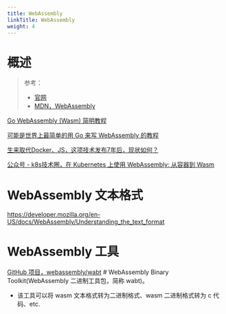 ```yaml
---
title: WebAssembly
linkTitle: WebAssembly
weight: 4
---
```


# 概述

> 参考：
>
> - [官网](https://webassembly.org/)
> - [MDN，WebAssembly](https://developer.mozilla.org/zh-CN/docs/WebAssembly)

[Go WebAssembly (Wasm) 简明教程](https://geektutu.com/post/quick-go-wasm.html)

[可能是世界上最简单的用 Go 来写 WebAssembly 的教程](https://www.jiqizhixin.com/articles/2020-06-30-10)

[生来取代Docker、JS，这项技术发布7年后，现状如何？](https://mp.weixin.qq.com/s/fR1MIiISFvmKYK2AKbIiHQ?sessionid=1712830502&subscene=0&ascene=0&fasttmpl_type=0&fasttmpl_fullversion=7158664-zh_CN-zip&fasttmpl_flag=0&realreporttime=1712830813803&clicktime=1710255726&enterid=1710255726)

[公众号 -  k8s技术圈，在 Kubernetes 上使用 WebAssembly: 从容器到 Wasm](https://mp.weixin.qq.com/s/MbTRStn8ETB9GygWETy3Ng)

# WebAssembly 文本格式

https://developer.mozilla.org/en-US/docs/WebAssembly/Understanding_the_text_format

# WebAssembly 工具

[GitHub 项目，webassembly/wabt](https://github.com/webassembly/wabt) # WebAssembly Binary Toolkit(WebAssembly 二进制工具包，简称 wabt)。

- 该工具可以将 wasm 文本格式转为二进制格式、wasm 二进制格式转为 c 代码、etc.
